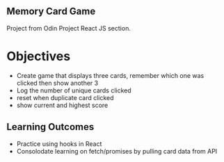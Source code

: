 ## Memory Card Game

Project from Odin Project React JS section.

# Objectives
* Create game that displays three cards, remember which one was clicked then show another 3
* Log the number of unique cards clicked
* reset when duplicate card clicked
* show current and highest score

## Learning Outcomes
* Practice using hooks in React
* Consolodate learning on fetch/promises by pulling card data from API
